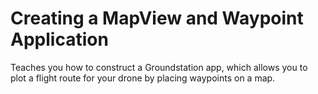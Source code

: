 # Creating a MapView and Waypoint Application

Teaches you how to construct a Groundstation app, which allows you to plot a flight route for your drone by placing waypoints on a map.